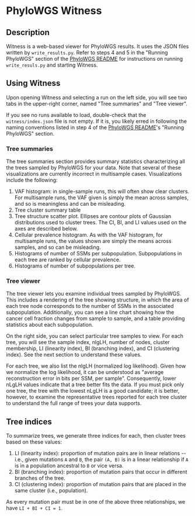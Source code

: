 # PhyloWGS Witness

## Description
Witness is a web-based viewer for PhyloWGS results. It uses the JSON files
written by `write_results.py`. Refer to steps 4 and 5 in the "Running PhyloWGS"
section of the [PhyloWGS README](../README.md) for instructions on running
`write_resuls.py` and starting Witness.

## Using Witness
Upon opening Witness and selecting a run on the left side, you will see two
tabs in the upper-right corner, named "Tree summaries" and "Tree viewer".

If you see no runs available to load, double-check that the
`witness/index.json` file is not empty. If it is, you likely erred in following
the naming conventions listed in step 4 of the [PhyloWGS
README](../README.md)'s "Running PhyloWGS" section.

### Tree summaries
The tree summaries section provides summary statistics characterizing all the
trees sampled by PhyloWGS for your data. Note that several of these
visualizations are currently incorrect in multisample cases. Visualizations
include the following:

  1. VAF histogram: in single-sample runs, this will often show clear clusters.
     For multisample runs, the VAF given is simply the mean across samples, and
     so is meaningless and can be misleading.
  2. Tree cluster summary table
  3. Tree structure scatter plot. Ellipses are contour plots of Gaussian
     distributions used to cluster trees. The CI, BI, and LI values used on the
     axes are described below.
  4. Cellular prevalence histogram. As with the VAF histogram, for multisample
     runs, the values shown are simply the means across samples, and so can be
     misleading.
  5. Histograms of number of SSMs per subpopulation. Subpopulations in each
     tree are ranked by cellular prevalence.
  6. Histograms of number of subpopulations per tree.

### Tree viewer
The tree viewer lets you examine individual trees sampled by PhyloWGS. This
includes a rendering of the tree showing structure, in which the area of each
tree node corresponds to the number of SSMs in the associated subpopulation.
Additionally, you can see a line chart showing how the cancer cell fraction
changes from sample to sample, and a table providing statistics about each
subpopulation.

On the right side, you can select particular tree samples to view. For each
tree, you will see the sample index, nlgLH, number of nodes, cluster
membership, LI (linearity index), BI (branching index), and CI (clustering
index). See the next section to understand these values.

For each tree, we also list the nlgLH (normalized log likelihood). Given how we
normalize the log likelihood, it can be understood as "average reconstruction
error in bits per SSM, per sample". Consequently, lower nLgLH values indicate
that a tree better fits the data. If you must pick only one tree, the tree with
the lowest nLgLH is a good candidate; it is better, however, to examine the
representative trees reported for each tree cluster to understand the full
range of trees your data supports.

Tree indices
------------
To summarize trees, we generate three indices for each, then cluster trees based on these values:

1. LI (linearity index): proportion of mutation pairs are in linear relations --
  i.e., given mutations `A` and `B`, the pair `(A, B)` is in a linear
  relationship if `A` is in a population ancestral to `B` or vice versa.
2. BI (branching index): proportion of mutation pairs that occur in different branches of the tree.
3. CI (clustering index): proportion of mutation pairs that are placed in the same cluster (i.e., population).

As every mutation pair must be in one of the above three relationships, we have
`LI + BI + CI = 1`.
